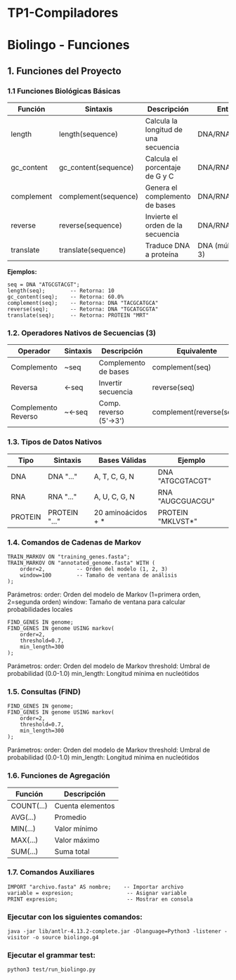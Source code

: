 # TP1-Compiladores


# Biolingo - Funciones 

## 1. Funciones del Proyecto

### 1.1 Funciones Biológicas Básicas
| Función       | Sintaxis               | Descripción                           | Entrada           | Salida                  |
|---------------|----------------------|---------------------------------------|-----------------|-----------------------|
| length        | length(sequence)      | Calcula la longitud de una secuencia  | DNA/RNA/PROTEIN | Número entero          |
| gc_content    | gc_content(sequence)  | Calcula el porcentaje de G y C        | DNA/RNA         | Porcentaje (0-100%)    |
| complement    | complement(sequence)  | Genera el complemento de bases         | DNA/RNA         | Secuencia complementaria|
| reverse       | reverse(sequence)     | Invierte el orden de la secuencia     | DNA/RNA/PROTEIN | Secuencia invertida    |
| translate     | translate(sequence)   | Traduce DNA a proteína                 | DNA (múltiplo de 3) | PROTEIN             |

**Ejemplos:**
```bioling
seq = DNA "ATGCGTACGT";
length(seq);        -- Retorna: 10
gc_content(seq);    -- Retorna: 60.0%
complement(seq);    -- Retorna: DNA "TACGCATGCA"
reverse(seq);       -- Retorna: DNA "TGCATGCGTA"
translate(seq);     -- Retorna: PROTEIN "MRT"
```

### 1.2. Operadores Nativos de Secuencias (3)
| Operador            | Sintaxis | Descripción           | Equivalente              |
| ------------------- | -------- | --------------------- | ------------------------ |
| Complemento         | ~seq     | Complemento de bases  | complement(seq)          |
| Reversa             | <-seq    | Invertir secuencia    | reverse(seq)             |
| Complemento Reverso | ~<-seq   | Comp. reverso (5'→3') | complement(reverse(seq)) |


### 1.3. Tipos de Datos Nativos
| Tipo    | Sintaxis      | Bases Válidas      | Ejemplo           |
| ------- | ------------- | ------------------ | ----------------- |
| DNA     | DNA "..."     | A, T, C, G, N      | DNA "ATGCGTACGT"  |
| RNA     | RNA "..."     | A, U, C, G, N      | RNA "AUGCGUACGU"  |
| PROTEIN | PROTEIN "..." | 20 aminoácidos + * | PROTEIN "MKLVST*" |

### 1.4. Comandos de Cadenas de Markov
```bioling
TRAIN_MARKOV ON "training_genes.fasta";
TRAIN_MARKOV ON "annotated_genome.fasta" WITH (
    order=2,          -- Orden del modelo (1, 2, 3)
    window=100        -- Tamaño de ventana de análisis
);
```

Parámetros:
order: Orden del modelo de Markov (1=primera orden, 2=segunda orden)
window: Tamaño de ventana para calcular probabilidades locales
```bioling
FIND_GENES IN genome;
FIND_GENES IN genome USING markov(
    order=2,          
    threshold=0.7,    
    min_length=300    
);
```

Parámetros:
order: Orden del modelo de Markov
threshold: Umbral de probabilidad (0.0-1.0)
min_length: Longitud mínima en nucleótidos

### 1.5. Consultas (FIND)
```bioling
FIND_GENES IN genome;
FIND_GENES IN genome USING markov(
    order=2,          
    threshold=0.7,    
    min_length=300    
);
```
Parámetros:
order: Orden del modelo de Markov
threshold: Umbral de probabilidad (0.0-1.0)
min_length: Longitud mínima en nucleótidos


### 1.6. Funciones de Agregación
| Función    | Descripción      |
| ---------- | ---------------- |
| COUNT(...) | Cuenta elementos |
| AVG(...)   | Promedio         |
| MIN(...)   | Valor mínimo     |
| MAX(...)   | Valor máximo     |
| SUM(...)   | Suma total       |


### 1.7. Comandos Auxiliares
```bioling
IMPORT "archivo.fasta" AS nombre;    -- Importar archivo
variable = expresion;                 -- Asignar variable
PRINT expresion;                      -- Mostrar en consola
```

### Ejecutar con los siguientes comandos:
```bioling
java -jar lib/antlr-4.13.2-complete.jar -Dlanguage=Python3 -listener -visitor -o source biolingo.g4
```
### Ejecutar el grammar test:
```bioling
python3 test/run_biolingo.py
```